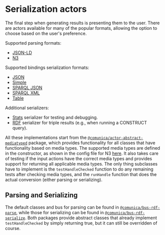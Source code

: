 # Serialization actors
The final step when generating results is presenting them to the user.
There are actors available for many of the popular formats,
allowing the option to choose based on the user's preference.

Supported parsing formats:

 * [JSON-LD](https://github.com/comunica/comunica/tree/master/packages/actor-rdf-parse-jsonld)
 * [N3](https://github.com/comunica/comunica/tree/master/packages/actor-rdf-parse-n3)

Supported bindings serialization formats:

 * [JSON](https://github.com/comunica/comunica/tree/master/packages/actor-sparql-serialize-json)
 * [Simple](https://github.com/comunica/comunica/tree/master/packages/actor-sparql-serialize-simple)
 * [SPARQL JSON](https://github.com/comunica/comunica/tree/master/packages/actor-sparql-serialize-sparql-json)
 * [SPARQL XML](https://github.com/comunica/comunica/tree/master/packages/actor-sparql-serialize-sparql-xml)
 * [Table](https://github.com/comunica/comunica/tree/master/packages/actor-sparql-serialize-table)

Additional serializers:

 * [Stats](https://github.com/comunica/comunica/tree/master/packages/actor-sparql-serialize-stats) serializer for testing and debugging.
 * [RDF](https://github.com/comunica/comunica/tree/master/packages/actor-sparql-serialize-rdf) serializer for triple results (e.g., when running a CONSTRUCT query).

All these implementations start from the [`@comunica/actor-abstract-mediatyped`](https://github.com/comunica/comunica/tree/master/packages/actor-abstract-mediatyped)
package, which provides functionality for all classes that have functionality based on media types.
The supported media types are defined in the constructor, as shown in the config file for N3
[here](https://github.com/comunica/comunica/blob/master/packages/actor-rdf-parse-n3/components/Actor/RdfParse/N3.jsonld).
It also takes care of testing if the input actions have the correct media types and
provides support for returning all applicable media types.
The only thing subclasses have to implement is the `testHandleChecked` function to do any remaining tests after checking media types,
and the `runHandle` function that does the actual conversion (either parsing or serializing).

## Parsing and Serializing
The default classes and bus for parsing can be found in [`@comunica/bus-rdf-parse`](https://github.com/comunica/comunica/tree/master/packages/bus-rdf-parse),
while those for serializing can be found in [`@comunica/bus-rdf-serialize`](https://github.com/comunica/comunica/tree/master/packages/bus-rdf-serialize).
Both packages provide abstract classes that already implement `testHandleChecked` by simply returning true,
but it can still be overridden of course.